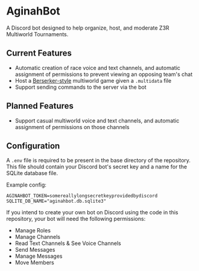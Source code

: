# AginahBot
A Discord bot designed to help organize, host, and moderate Z3R Multiworld Tournaments.

## Current Features

- Automatic creation of race voice and text channels, and automatic assignment of permissions to prevent viewing
    an opposing team's chat
- Host a [Berserker-style](https://github.com/Berserker66/MultiWorld-Utilities) multiworld game given 
    a `.multidata` file
- Support sending commands to the server via the bot

## Planned Features
- Support casual multiworld voice and text channels, and automatic assignment of permissions on those channels  

## Configuration
A `.env` file is required to be present in the base directory of the repository. This file should contain
your Discord bot's secret key and a name for the SQLite database file.

Example config:
```.env
AGINAHBOT_TOKEN=somereallylongsecretkeyprovidedbydiscord
SQLITE_DB_NAME="aginahbot.db.sqlite3"
```

If you intend to create your own bot on Discord using the code in this repository, your bot will need
the following permissions:
- Manage Roles
- Manage Channels
- Read Text Channels & See Voice Channels
- Send Messages
- Manage Messages
- Move Members